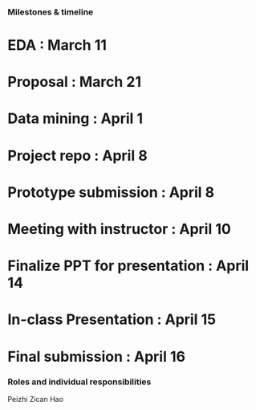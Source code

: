 ### Milestones & timeline
# EDA : March 11
# Proposal : March 21
# Data mining : April 1
# Project repo : April 8
# Prototype submission : April 8
# Meeting with instructor : April 10
# Finalize PPT for presentation : April 14
# In-class Presentation : April 15
# Final submission : April 16

### Roles and individual responsibilities

Peizhi
Zican Hao
